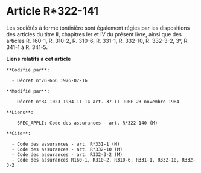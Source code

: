 # Article R*322-141

Les sociétés à forme tontinière sont également régies par les dispositions des articles du titre II, chapitres Ier et IV du
présent livre, ainsi que des articles R. 160-1, R. 310-2, R. 310-6, R. 331-1, R. 332-10, R. 332-3-2, 3°, R. 341-1 à R. 341-5.

**Liens relatifs à cet article**

	**Codifié par**:

	  - Décret n°76-666 1976-07-16

	**Modifié par**:

	  - Décret n°84-1023 1984-11-14 art. 37 II JORF 23 novembre 1984

	**Liens**:

	  - SPEC_APPLI: Code des assurances - art. R*322-140 (M)

	**Cite**:

	  - Code des assurances - art. R*331-1 (M)
	  - Code des assurances - art. R*332-10 (M)
	  - Code des assurances - art. R332-3-2 (M)
	  - Code des assurances R160-1, R310-2, R310-6, R331-1, R332-10, R332-3-2
